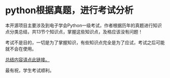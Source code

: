 # python根据真题，进行考试分析


本开源项目主要涉及到电子学会Python一级考试，作者根据历年的真题进行知识点分类总结，共13节个知识点，掌握这些知识点，及格应该没有问题！


考试不是目的，一切是为了掌握知识，有些知识点完全是为了应试，考试之后可能就不会在使用。


[总结内容请点此链接。](./docs/Python电子学会一级真题总结.md)

最有祝，学生考试顺利。